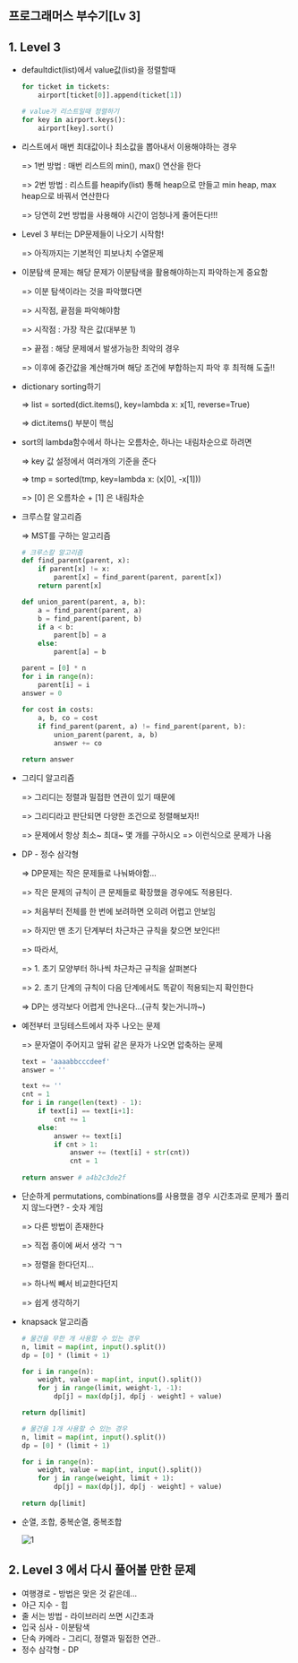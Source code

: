 ## 프로그래머스 부수기[Lv 3]



## 1. Level 3

- defaultdict(list)에서 value값(list)을 정렬할때

  ```python
  for ticket in tickets:
      airport[ticket[0]].append(ticket[1])
  
  # value가 리스트일때 정렬하기
  for key in airport.keys():
      airport[key].sort()
  ```



- 리스트에서 매번 최대값이나 최소값을 뽑아내서 이용해야하는 경우

  => 1번 방법 : 매번 리스트의 min(), max() 연산을 한다

  => 2번 방법 : 리스트를 heapify(list) 통해 heap으로 만들고 min heap, max heap으로 바꿔서 연산한다

  => 당연히 2번 방법을 사용해야 시간이 엄청나게 줄어든다!!!

  

- Level 3 부터는 DP문제들이 나오기 시작함!

  => 아직까지는 기본적인 피보나치 수열문제



- 이분탐색 문제는 해당 문제가 이분탐색을 활용해야하는지 파악하는게 중요함

  => 이분 탐색이라는 것을 파악했다면 

  => 시작점, 끝점을 파악해야함

  => 시작점 : 가장 작은 값(대부분 1)

  => 끝점 :  해당 문제에서 발생가능한 최악의 경우

  => 이후에 중간값을 계산해가며 해당 조건에 부합하는지 파악 후 최적해 도출!!



- dictionary sorting하기

  => list = sorted(dict.items(), key=lambda x: x[1], reverse=True)

  => dict.items() 부분이 핵심



- sort의 lambda함수에서 하나는 오름차순, 하나는 내림차순으로 하려면

  => key 값 설정에서 여러개의 기준을 준다

  => tmp = sorted(tmp, key=lambda x: (x[0], -x[1]))

  => [0] 은 오름차순 + [1] 은 내림차순



- 크루스칼 알고리즘

  => MST를 구하는 알고리즘

  ```python
  # 크루스칼 알고리즘
  def find_parent(parent, x):
      if parent[x] != x:
          parent[x] = find_parent(parent, parent[x])
      return parent[x]
  
  def union_parent(parent, a, b):
      a = find_parent(parent, a)
      b = find_parent(parent, b)
      if a < b:
          parent[b] = a
      else:
          parent[a] = b   
  
  parent = [0] * n
  for i in range(n):
      parent[i] = i
  answer = 0
      
  for cost in costs:
      a, b, co = cost
      if find_parent(parent, a) != find_parent(parent, b):
          union_parent(parent, a, b)
          answer += co
  
  return answer
  
  ```



- 그리디 알고리즘

  => 그리디는 정렬과 밀접한 연관이 있기 때문에

  => 그리디라고 판단되면 다양한 조건으로 정렬해보자!!

  => 문제에서 항상 최소~ 최대~ 몇 개를 구하시오 => 이런식으로 문제가 나옴



- DP - 정수 삼각형

  => DP문제는 작은 문제들로 나눠봐야함...

  => 작은 문제의 규칙이 큰 문제들로 확장했을 경우에도 적용된다.

  => 처음부터 전체를 한 번에 보려하면 오히려 어렵고 안보임

  => 하지만 맨 초기 단계부터 차근차근 규칙을 찾으면 보인다!!

  => 따라서, 

  => 1. 초기 모양부터 하나씩 차근차근 규칙을 살펴본다

  => 2. 초기 단계의 규칙이 다음 단계에서도 똑같이 적용되는지 확인한다

  => DP는 생각보다 어렵게 안나온다...(규칙 찾는거니까~)



- 예전부터 코딩테스트에서 자주 나오는 문제

  => 문자열이 주어지고 앞뒤 같은 문자가 나오면 압축하는 문제

  ```python
  text = 'aaaabbcccdeef'
  answer = ''
  
  text += ''
  cnt = 1
  for i in range(len(text) - 1):
      if text[i] == text[i+1]:
          cnt += 1
      else:
          answer += text[i]
          if cnt > 1:
              answer += (text[i] + str(cnt))
              cnt = 1
              
  return answer # a4b2c3de2f
  ```




- 단순하게 permutations, combinations를 사용했을 경우 시간초과로 문제가 풀리지 않느다면? - 숫자 게임

  => 다른 방법이 존재한다

  => 직접 종이에 써서 생각 ㄱㄱ

  => 정렬을 한다던지...

  => 하나씩 빼서 비교한다던지 

  => 쉽게 생각하기



- knapsack 알고리즘

  ```python
  # 물건을 무한 개 사용할 수 있는 경우
  n, limit = map(int, input().split())
  dp = [0] * (limit + 1)
  
  for i in range(n):
      weight, value = map(int, input().split())
      for j in range(limit, weight-1, -1):
          dp[j] = max(dp[j], dp[j - weight] + value)
  
  return dp[limit]
  
  # 물건을 1개 사용할 수 있는 경우
  n, limit = map(int, input().split())
  dp = [0] * (limit + 1)
  
  for i in range(n):
      weight, value = map(int, input().split())
      for j in range(weight, limit + 1):
          dp[j] = max(dp[j], dp[j - weight] + value)
        
  return dp[limit]
  ```




- 순열, 조합, 중복순열, 중복조합

  ![1](https://user-images.githubusercontent.com/73927750/167124947-7cbc4147-83df-4496-863a-47884e6f510d.png)

## 2. Level 3 에서 다시 풀어볼 만한 문제

- 여행경로 - 방법은 맞은 것 같은데...
- 야근 지수 - 힙
- 줄 서는 방법 - 라이브러리 쓰면 시간초과
- 입국 심사 - 이분탐색
- 단속 카메라 - 그리디, 정렬과 밀접한 연관..
- 정수 삼각형 - DP

